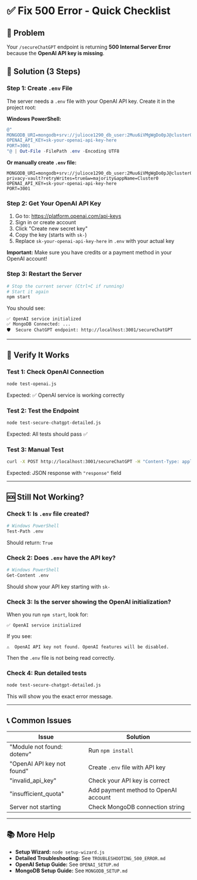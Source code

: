 # ✅ Fix 500 Error - Quick Checklist

## 🎯 Problem
Your `/secureChatGPT` endpoint is returning **500 Internal Server Error** because the **OpenAI API key is missing**.

## 🔧 Solution (3 Steps)

### Step 1: Create `.env` File

The server needs a `.env` file with your OpenAI API key. Create it in the project root:

**Windows PowerShell:**
```powershell
@"
MONGODB_URI=mongodb+srv://julioce1290_db_user:2Muu6iVMgWgDo0pJ@cluster0.t92aben.mongodb.net/data-privacy-vault?retryWrites=true&w=majority&appName=Cluster0
OPENAI_API_KEY=sk-your-openai-api-key-here
PORT=3001
"@ | Out-File -FilePath .env -Encoding UTF8
```

**Or manually create `.env` file:**
```
MONGODB_URI=mongodb+srv://julioce1290_db_user:2Muu6iVMgWgDo0pJ@cluster0.t92aben.mongodb.net/data-privacy-vault?retryWrites=true&w=majority&appName=Cluster0
OPENAI_API_KEY=sk-your-openai-api-key-here
PORT=3001
```

### Step 2: Get Your OpenAI API Key

1. Go to: https://platform.openai.com/api-keys
2. Sign in or create account
3. Click "Create new secret key"
4. Copy the key (starts with `sk-`)
5. Replace `sk-your-openai-api-key-here` in `.env` with your actual key

**Important:** Make sure you have credits or a payment method in your OpenAI account!

### Step 3: Restart the Server

```bash
# Stop the current server (Ctrl+C if running)
# Start it again
npm start
```

You should see:
```
✅ OpenAI service initialized
✅ MongoDB Connected: ...
🛡️  Secure ChatGPT endpoint: http://localhost:3001/secureChatGPT
```

---

## 🧪 Verify It Works

### Test 1: Check OpenAI Connection
```bash
node test-openai.js
```

Expected: ✅ OpenAI service is working correctly

### Test 2: Test the Endpoint
```bash
node test-secure-chatgpt-detailed.js
```

Expected: All tests should pass ✅

### Test 3: Manual Test
```bash
curl -X POST http://localhost:3001/secureChatGPT -H "Content-Type: application/json" -d "{\"prompt\":\"Say hello to John Doe at john@example.com\"}"
```

Expected: JSON response with `"response"` field

---

## 🆘 Still Not Working?

### Check 1: Is `.env` file created?
```bash
# Windows PowerShell
Test-Path .env
```
Should return: `True`

### Check 2: Does `.env` have the API key?
```bash
# Windows PowerShell
Get-Content .env
```
Should show your API key starting with `sk-`

### Check 3: Is the server showing the OpenAI initialization?
When you run `npm start`, look for:
```
✅ OpenAI service initialized
```

If you see:
```
⚠️  OpenAI API key not found. OpenAI features will be disabled.
```
Then the `.env` file is not being read correctly.

### Check 4: Run detailed tests
```bash
node test-secure-chatgpt-detailed.js
```
This will show you the exact error message.

---

## 📞 Common Issues

| Issue | Solution |
|-------|----------|
| "Module not found: dotenv" | Run `npm install` |
| "OpenAI API key not found" | Create `.env` file with API key |
| "invalid_api_key" | Check your API key is correct |
| "insufficient_quota" | Add payment method to OpenAI account |
| Server not starting | Check MongoDB connection string |

---

## 📚 More Help

- **Setup Wizard:** `node setup-wizard.js`
- **Detailed Troubleshooting:** See `TROUBLESHOOTING_500_ERROR.md`
- **OpenAI Setup Guide:** See `OPENAI_SETUP.md`
- **MongoDB Setup Guide:** See `MONGODB_SETUP.md`




